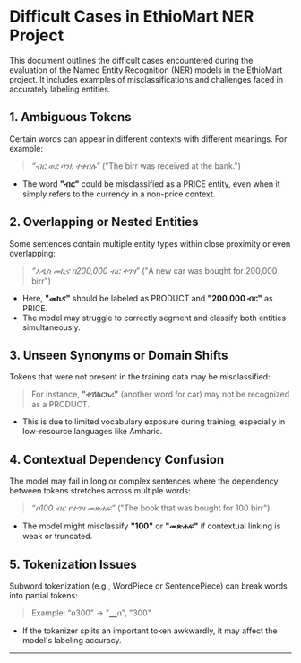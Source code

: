 # Difficult Cases in EthioMart NER Project

This document outlines the difficult cases encountered during the evaluation of the Named Entity Recognition (NER) models in the EthioMart project. It includes examples of misclassifications and challenges faced in accurately labeling entities.

## 1. Ambiguous Tokens
Certain words can appear in different contexts with different meanings. For example:

> _“ብር ወደ ባንክ ተቀበሉ”_ ("The birr was received at the bank.")

- The word **"ብር"** could be misclassified as a PRICE entity, even when it simply refers to the currency in a non-price context.

## 2. Overlapping or Nested Entities
Some sentences contain multiple entity types within close proximity or even overlapping:

> _“አዲስ መኪና በ200,000 ብር ተገዛ”_ ("A new car was bought for 200,000 birr")

- Here, **"መኪና"** should be labeled as PRODUCT and **"200,000 ብር"** as PRICE.
- The model may struggle to correctly segment and classify both entities simultaneously.

## 3. Unseen Synonyms or Domain Shifts
Tokens that were not present in the training data may be misclassified:

> For instance, **"ተሽከርካሪ"** (another word for car) may not be recognized as a PRODUCT.

- This is due to limited vocabulary exposure during training, especially in low-resource languages like Amharic.

## 4. Contextual Dependency Confusion
The model may fail in long or complex sentences where the dependency between tokens stretches across multiple words:

> _“በ100 ብር የተገዛ መጽሐፍ”_ ("The book that was bought for 100 birr")

- The model might misclassify **"100"** or **"መጽሐፍ"** if contextual linking is weak or truncated.

## 5. Tokenization Issues
Subword tokenization (e.g., WordPiece or SentencePiece) can break words into partial tokens:

> Example: “በ300” → "▁በ", "300"

- If the tokenizer splits an important token awkwardly, it may affect the model's labeling accuracy.

---